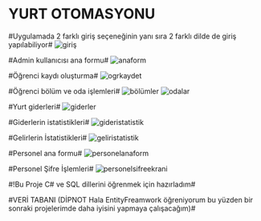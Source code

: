 # YURT OTOMASYONU

#Uygulamada 2 farklı giriş seçeneğinin yanı sıra 2 farklı dilde de giriş yapılabiliyor#
![giriş](https://github.com/soneryesilay/Yurt_Otomasyonu/assets/122547220/01f6bed8-b585-48cf-bbbe-f68c987c98f6)

#Admin kullanıcısı ana formu#
![anaform](https://github.com/soneryesilay/Yurt_Otomasyonu/assets/122547220/fdb725ab-bd4b-4332-a448-b61901bee42c)

#Öğrenci kaydı oluşturma#
![ogrkaydet](https://github.com/soneryesilay/Yurt_Otomasyonu/assets/122547220/9e6e3c08-412a-4a53-acfa-b44472102b97)

#Öğrenci bölüm ve oda işlemleri#
![bölümler](https://github.com/soneryesilay/Yurt_Otomasyonu/assets/122547220/7efaa565-ab61-48dc-82e1-6436fee89cff)
![odalar](https://github.com/soneryesilay/Yurt_Otomasyonu/assets/122547220/c87bc96e-45b1-41ba-bb64-8a0ebb068562)

#Yurt giderleri#
![giderler](https://github.com/soneryesilay/Yurt_Otomasyonu/assets/122547220/d738bc5c-ba44-4bbd-9341-dc3e0f02a67e)

#Giderlerin istatistikleri#
![gideristatistik](https://github.com/soneryesilay/Yurt_Otomasyonu/assets/122547220/7776564f-df21-4fa2-8c0a-2ecbcf92be7d)


#Gelirlerin İstatistikleri#
![geliristatistik](https://github.com/soneryesilay/Yurt_Otomasyonu/assets/122547220/b6aa8bcb-bdc5-45c0-94df-887ad79c6765)

#Personel ana formu#
![personelanaform](https://github.com/soneryesilay/Yurt_Otomasyonu/assets/122547220/ba23b5d8-7626-41f9-84f1-2b73675b4d38)

#Personel Şifre İşlemleri#
![personelsifreekrani](https://github.com/soneryesilay/Yurt_Otomasyonu/assets/122547220/40cb4fdb-53c5-4e61-81fd-2699d339c813)

#!Bu Proje C# ve SQL dillerini öğrenmek için hazırladım#

#VERİ TABANI (DİPNOT Hala EntityFreamwork öğreniyorum bu yüzden bir sonraki projelerimde daha iyisini yapmaya çalışacağım)#


